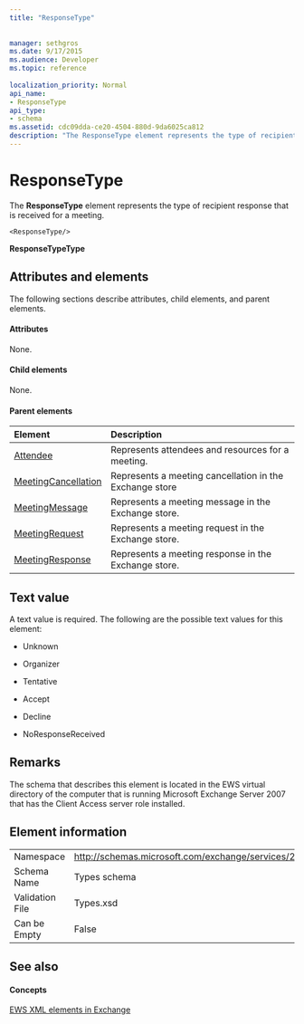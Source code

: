 ```yaml
---
title: "ResponseType"
 
 
manager: sethgros
ms.date: 9/17/2015
ms.audience: Developer
ms.topic: reference
 
localization_priority: Normal
api_name:
- ResponseType
api_type:
- schema
ms.assetid: cdc09dda-ce20-4504-880d-9da6025ca812
description: "The ResponseType element represents the type of recipient response that is received for a meeting."
---
```


# ResponseType

The **ResponseType** element represents the type of recipient response that is received for a meeting. 
  
```
<ResponseType/>
```

 **ResponseTypeType**
## Attributes and elements

The following sections describe attributes, child elements, and parent elements.
  
#### Attributes

None.
  
#### Child elements

None.
  
#### Parent elements

|**Element**|**Description**|
|:-----|:-----|
|[Attendee](attendee.md) <br/> |Represents attendees and resources for a meeting.  <br/> |
|[MeetingCancellation](meetingcancellation.md) <br/> |Represents a meeting cancellation in the Exchange store  <br/> |
|[MeetingMessage](meetingmessage.md) <br/> |Represents a meeting message in the Exchange store.  <br/> |
|[MeetingRequest](meetingrequest.md) <br/> |Represents a meeting request in the Exchange store.  <br/> |
|[MeetingResponse](meetingresponse.md) <br/> |Represents a meeting response in the Exchange store.  <br/> |
   
## Text value

A text value is required. The following are the possible text values for this element:
  
- Unknown
    
- Organizer
    
- Tentative
    
- Accept
    
- Decline
    
- NoResponseReceived
    
## Remarks

The schema that describes this element is located in the EWS virtual directory of the computer that is running Microsoft Exchange Server 2007 that has the Client Access server role installed.
  
## Element information

|||
|:-----|:-----|
|Namespace  <br/> |http://schemas.microsoft.com/exchange/services/2006/types  <br/> |
|Schema Name  <br/> |Types schema  <br/> |
|Validation File  <br/> |Types.xsd  <br/> |
|Can be Empty  <br/> |False  <br/> |
   
## See also

#### Concepts

[EWS XML elements in Exchange](ews-xml-elements-in-exchange.md)

